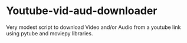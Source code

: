 # Youtube-vid-aud-downloader
Very modest script to download Video and/or Audio from a youtube link using pytube and moviepy libraries.
